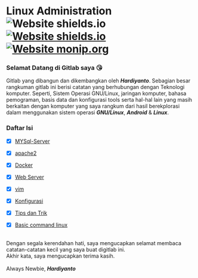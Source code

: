 # Linux Administration ![Website shields.io](https://img.shields.io/badge/ubuntu-v.18.04-orange) [![Website shields.io](https://img.shields.io/badge/vim-v--8.0-brightgreen)](http://shields.io/) [![Website monip.org](https://img.shields.io/badge/mysql-v--14.14-lightgrey)](http://monip.org/)

### Selamat Datang di Gitlab saya  :kissing_heart:
Gitlab yang dibangun dan dikembangkan oleh ***Hardiyanto***. Sebagian besar rangkuman gitlab ini berisi catatan yang berhubungan dengan Teknologi komputer. Seperti, Sistem Operasi GNU/Linux, jaringan komputer, bahasa pemograman, basis data dan konfigurasi tools serta hal-hal lain yang masih berkaitan dengan komputer yang saya rangkum dari hasil berekplorasi dalam menggunakan sistem operasi ***GNU/Linux***, ***Android*** & ***Linux***.



### Daftar Isi
- [x] [MYSql-Server](https://gitlab.com/dwiHard/LinuxAdministration/-/blob/master/mysql/mysql.md)
- [x] [apache2](https://gitlab.com/dwiHard/LinuxAdministration/-/blob/master/apache2/Apache2.md)
- [x] [Docker](https://gitlab.com/dwiHard/LinuxAdministration/-/blob/master/docker/docker.md#docker-di-linux)
- [x] [Web Server](https://gitlab.com/dwiHard/LinuxAdministration/-/blob/master/webserver/webserver.md#rangkuman-konfigurasi-webserver-di-ubuntu-heavy_check_mark)
- [x] [vim](https://gitlab.com/dwiHard/LinuxAdministration/-/blob/master/vim/vim.md#rangkuman-vim)
- [x] [Konfigurasi](https://gitlab.com/dwiHard/LinuxAdministration/-/blob/master/LinuxConfigBackup/Config.md#konfigurasi-di-linux)
- [x] [Tips dan Trik](https://gitlab.com/dwiHard/LinuxAdministration/-/blob/master/Tips/Tips.md#tips-dan-triks-sederhana)
- [x] [Basic command linux](https://gitlab.com/dwiHard/LinuxAdministration/-/blob/master/Tips/BasicLinux.md#rangkuman-basic-command-linux) 


<br>Dengan segala kerendahan hati, saya mengucapkan selamat membaca catatan-catatan kecil yang saya buat digitlab ini.<br>
Akhir kata, saya mengucapkan terima kasih.<br><br>
Always Newbie, ***Hardiyanto***
